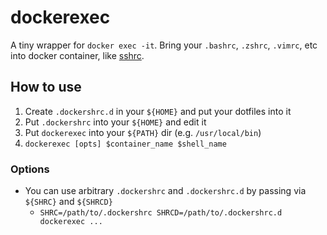 # dockerexec
A tiny wrapper for `docker exec -it`. Bring your `.bashrc`, `.zshrc`, `.vimrc`, etc into docker container, like [sshrc](https://github.com/Russell91/sshrc).

## How to use
1. Create `.dockershrc.d` in your `${HOME}` and put your dotfiles into it
2. Put `.dockershrc` into your `${HOME}` and edit it
3. Put `dockerexec` into your `${PATH}` dir (e.g. `/usr/local/bin`)
4. `dockerexec [opts] $container_name $shell_name`

### Options
* You can use arbitrary `.dockershrc` and `.dockershrc.d` by passing via `${SHRC}` and `${SHRCD}`
  * `SHRC=/path/to/.dockershrc SHRCD=/path/to/.dockershrc.d dockerexec ...`
